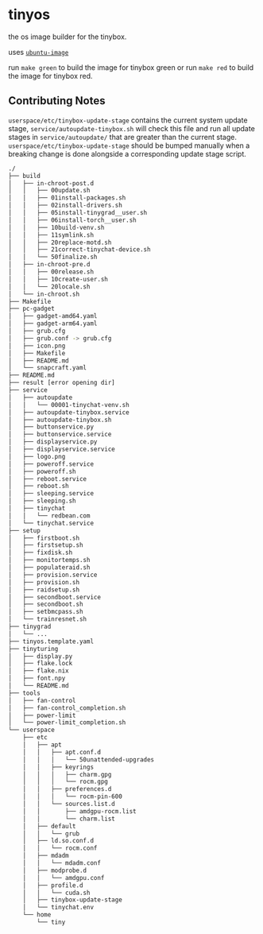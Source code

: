 # tinyos

the os image builder for the tinybox.

uses [`ubuntu-image`](https://github.com/canonical/ubuntu-image)

run `make green` to build the image for tinybox green or run `make red` to build the image for tinybox red.

## Contributing Notes

`userspace/etc/tinybox-update-stage` contains the current system update stage, `service/autoupdate-tinybox.sh` will check this file and run all update stages in `service/autoupdate/` that are greater than the current stage. `userspace/etc/tinybox-update-stage` should be bumped manually when a breaking change is done alongside a corresponding update stage script.

```bash
./
├── build
│   ├── in-chroot-post.d
│   │   ├── 00update.sh
│   │   ├── 01install-packages.sh
│   │   ├── 02install-drivers.sh
│   │   ├── 05install-tinygrad__user.sh
│   │   ├── 06install-torch__user.sh
│   │   ├── 10build-venv.sh
│   │   ├── 11symlink.sh
│   │   ├── 20replace-motd.sh
│   │   ├── 21correct-tinychat-device.sh
│   │   └── 50finalize.sh
│   ├── in-chroot-pre.d
│   │   ├── 00release.sh
│   │   ├── 10create-user.sh
│   │   └── 20locale.sh
│   └── in-chroot.sh
├── Makefile
├── pc-gadget
│   ├── gadget-amd64.yaml
│   ├── gadget-arm64.yaml
│   ├── grub.cfg
│   ├── grub.conf -> grub.cfg
│   ├── icon.png
│   ├── Makefile
│   ├── README.md
│   └── snapcraft.yaml
├── README.md
├── result [error opening dir]
├── service
│   ├── autoupdate
│   │   └── 00001-tinychat-venv.sh
│   ├── autoupdate-tinybox.service
│   ├── autoupdate-tinybox.sh
│   ├── buttonservice.py
│   ├── buttonservice.service
│   ├── displayservice.py
│   ├── displayservice.service
│   ├── logo.png
│   ├── poweroff.service
│   ├── poweroff.sh
│   ├── reboot.service
│   ├── reboot.sh
│   ├── sleeping.service
│   ├── sleeping.sh
│   ├── tinychat
│   │   └── redbean.com
│   └── tinychat.service
├── setup
│   ├── firstboot.sh
│   ├── firstsetup.sh
│   ├── fixdisk.sh
│   ├── monitortemps.sh
│   ├── populateraid.sh
│   ├── provision.service
│   ├── provision.sh
│   ├── raidsetup.sh
│   ├── secondboot.service
│   ├── secondboot.sh
│   ├── setbmcpass.sh
│   └── trainresnet.sh
├── tinygrad
│   └── ...
├── tinyos.template.yaml
├── tinyturing
│   ├── display.py
│   ├── flake.lock
│   ├── flake.nix
│   ├── font.npy
│   └── README.md
├── tools
│   ├── fan-control
│   ├── fan-control_completion.sh
│   ├── power-limit
│   └── power-limit_completion.sh
└── userspace
    ├── etc
    │   ├── apt
    │   │   ├── apt.conf.d
    │   │   │   └── 50unattended-upgrades
    │   │   ├── keyrings
    │   │   │   ├── charm.gpg
    │   │   │   └── rocm.gpg
    │   │   ├── preferences.d
    │   │   │   └── rocm-pin-600
    │   │   └── sources.list.d
    │   │       ├── amdgpu-rocm.list
    │   │       └── charm.list
    │   ├── default
    │   │   └── grub
    │   ├── ld.so.conf.d
    │   │   └── rocm.conf
    │   ├── mdadm
    │   │   └── mdadm.conf
    │   ├── modprobe.d
    │   │   └── amdgpu.conf
    │   ├── profile.d
    │   │   └── cuda.sh
    │   ├── tinybox-update-stage
    │   └── tinychat.env
    └── home
        └── tiny
```

